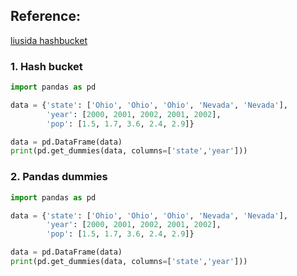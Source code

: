 ## Reference:
[liusida hashbucket](https://liusida.github.io/2016/10/30/hash-bucket/)

### 1. Hash bucket    
```python    
import pandas as pd

data = {'state': ['Ohio', 'Ohio', 'Ohio', 'Nevada', 'Nevada'],
        'year': [2000, 2001, 2002, 2001, 2002],
        'pop': [1.5, 1.7, 3.6, 2.4, 2.9]}

data = pd.DataFrame(data)
print(pd.get_dummies(data, columns=['state','year']))
```

### 2. Pandas dummies    
```python
import pandas as pd

data = {'state': ['Ohio', 'Ohio', 'Ohio', 'Nevada', 'Nevada'],
        'year': [2000, 2001, 2002, 2001, 2002],
        'pop': [1.5, 1.7, 3.6, 2.4, 2.9]}

data = pd.DataFrame(data)
print(pd.get_dummies(data, columns=['state','year']))
``` 
